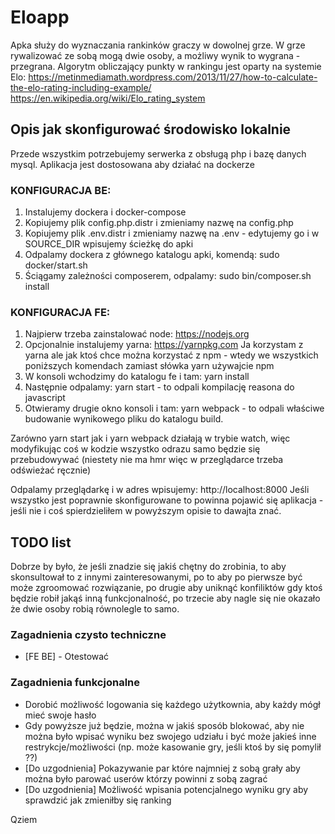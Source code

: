 # Eloapp

Apka służy do wyznaczania rankinków graczy w dowolnej grze. W grze rywalizować ze sobą mogą dwie osoby, a możliwy wynik to wygrana - przegrana.
Algorytm obliczający punkty w rankingu jest oparty na systemie Elo:
https://metinmediamath.wordpress.com/2013/11/27/how-to-calculate-the-elo-rating-including-example/
https://en.wikipedia.org/wiki/Elo_rating_system

## Opis jak skonfigurować środowisko lokalnie
Przede wszystkim potrzebujemy serwerka z obsługą php i bazę danych mysql.
Aplikacja jest dostosowana aby działać na dockerze

### KONFIGURACJA BE:
1. Instalujemy dockera i docker-compose
2. Kopiujemy plik config.php.distr i zmieniamy nazwę na config.php
3. Kopiujemy plik .env.distr i zmieniamy nazwę na .env - edytujemy go i w SOURCE_DIR wpisujemy ścieżkę do apki
4. Odpalamy dockera z głównego katalogu apki, komendą: sudo docker/start.sh
5. Ściągamy zależności composerem, odpalamy: sudo bin/composer.sh install

### KONFIGURACJA FE:
1. Najpierw trzeba zainstalować node: https://nodejs.org
2. Opcjonalnie instalujemy yarna: https://yarnpkg.com
Ja korzystam z yarna ale jak ktoś chce można korzystać z npm - wtedy we wszystkich poniższych komendach zamiast słówka yarn używajcie npm
3. W konsoli wchodzimy do katalogu fe i tam: yarn install
4. Następnie odpalamy: yarn start - to odpali kompilację reasona do javascript
5. Otwieramy drugie okno konsoli i tam: yarn webpack - to odpali właściwe budowanie wynikowego pliku do katalogu build.

Zarówno yarn start jak i yarn webpack działają w trybie watch, więc modyfikując coś w kodzie wszystko odrazu samo będzie się przebudowywać (niestety nie ma hmr więc w przeglądarce trzeba odświeżać ręcznie)

Odpalamy przeglądarkę i w adres wpisujemy: http://localhost:8000
Jeśli wszystko jest poprawnie skonfigurowane to powinna pojawić się aplikacja - jeśli nie i coś spierdzieliłem w powyższym opisie to dawajta znać.

## TODO list
Dobrze by było, że jeśli znadzie się jakiś chętny do zrobinia, to aby skonsultował to z innymi zainteresowanymi, po to aby po pierwsze być może zgroomować rozwiązanie, po drugie aby uniknąć konfiliktów gdy ktoś będzie robił jakąś inną funkcjonalność, po trzecie aby nagle się nie okazało że dwie osoby robią równolegle to samo.

### Zagadnienia czysto techniczne
- [FE BE] - Otestować

### Zagadnienia funkcjonalne
- Dorobić możliwość logowania się każdego użytkownia, aby każdy mógł mieć swoje hasło
- Gdy powyższe już będzie, można w jakiś sposób blokować, aby nie można było wpisać wyniku bez swojego udziału i być może jakieś inne restrykcje/możliwości (np. może kasowanie gry, jeśli ktoś by się pomylił ??)
- [Do uzgodnienia] Pokazywanie par które najmniej z sobą grały aby można było parować userów którzy powinni z sobą zagrać
- [Do uzgodnienia] Możliwość wpisania potencjalnego wyniku gry aby sprawdzić jak zmieniłby się ranking

Qziem
